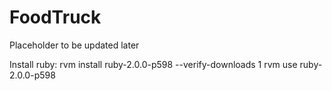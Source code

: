 FoodTruck
=========

Placeholder to be updated later


Install ruby:
rvm install ruby-2.0.0-p598 --verify-downloads 1
rvm use ruby-2.0.0-p598
